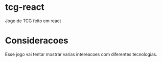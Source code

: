 # tcg-react
Jogo de TCG feito em react

# Consideracoes
Esse jogo vai tentar mostrar varias intereacoes com diferentes tecnologias.
